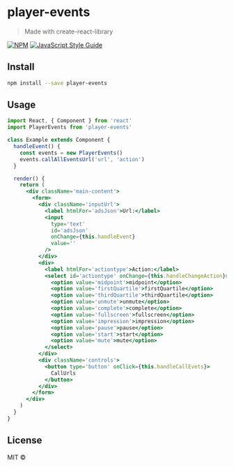 # player-events

> Made with create-react-library

[![NPM](https://img.shields.io/npm/v/player-events.svg)](https://www.npmjs.com/package/player-events) [![JavaScript Style Guide](https://img.shields.io/badge/code_style-standard-brightgreen.svg)](https://standardjs.com)

## Install

```bash
npm install --save player-events
```

## Usage

```jsx
import React, { Component } from 'react'
import PlayerEvents from 'player-events'

class Example extends Component {
  handleEvent() {
    const events = new PlayerEvents()
    events.callAllEventsUrl('url', 'action')
  }

  render() {
    return (
      <div className='main-content'>
        <form>
          <div className='inputUrl'>
            <label htmlFor='adsJson'>Url:</label>
            <input
              type='text'
              id='adsJson'
              onChange={this.handleEvent}
              value=''
            />
          </div>
          <div>
            <label htmlFor='actiontype'>Action:</label>
            <select id='actiontype' onChange={this.handleChangeAction}>
              <option value='midpoint'>midpoint</option>
              <option value='firstQuartile'>firstQuartile</option>
              <option value='thirdQuartile'>thirdQuartile</option>
              <option value='unmute'>unmute</option>
              <option value='complete'>complete</option>
              <option value='fullscreen'>fullscreen</option>
              <option value='impression'>impression</option>
              <option value='pause'>pause</option>
              <option value='start'>start</option>
              <option value='mute'>mute</option>
            </select>
          </div>
          <div className='controls'>
            <button type='button' onClick={this.handleCallEvets}>
              CallUrls
            </button>
          </div>
        </form>
      </div>
    )
  }
}
```

## License

MIT © [](https://github.com/)
